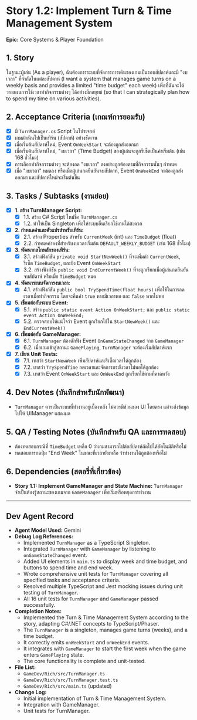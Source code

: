 # Story 1.2: Implement Turn & Time Management System

**Epic:** Core Systems & Player Foundation

## 1. Story
ในฐานะผู้เล่น (As a player), ฉันต้องการระบบที่จัดการการเดินของเกมเป็นรอบสัปดาห์และมี "งบเวลา" ที่จำกัดในแต่ละสัปดาห์ (I want a system that manages game turns on a weekly basis and provides a limited "time budget" each week) เพื่อที่ฉันจะได้วางแผนการใช้เวลาทำกิจกรรมต่างๆ ได้อย่างมีกลยุทธ์ (so that I can strategically plan how to spend my time on various activities).

## 2. Acceptance Criteria (เกณฑ์การยอมรับ)
- [x] มี `TurnManager.cs` Script ในโปรเจกต์
- [x] เกมดำเนินไปเป็นเทิร์น (สัปดาห์) อย่างชัดเจน
- [x] เมื่อเริ่มต้นสัปดาห์ใหม่, Event `OnWeekStart` จะต้องถูกส่งออกมา
- [x] เมื่อเริ่มต้นสัปดาห์ใหม่, "งบเวลา" (Time Budget) ของผู้เล่นจะถูกรีเซ็ตเป็นค่าเริ่มต้น (เช่น 168 ชั่วโมง)
- [x] การเลือกทำกิจกรรมต่างๆ จะต้องลด "งบเวลา" ลงอย่างถูกต้องตามที่กิจกรรมนั้นๆ กำหนด
- [x] เมื่อ "งบเวลา" หมดลง หรือเมื่อผู้เล่นกดยืนยันจบสัปดาห์, Event `OnWeekEnd` จะต้องถูกส่งออกมา และสัปดาห์ใหม่จะเริ่มต้นขึ้น

## 3. Tasks / Subtasks (งานย่อย)
- [x] **1. สร้าง TurnManager Script:**
  - [x] 1.1. สร้าง C# Script ใหม่ชื่อ `TurnManager.cs`
  - [x] 1.2. ทำให้เป็น Singleton เพื่อให้ระบบอื่นเรียกใช้งานได้สะดวก

- [x] **2. กำหนดค่าและตัวแปรสำหรับเทิร์น:**
  - [x] 2.1. สร้าง Properties สำหรับ `CurrentWeek` (int) และ `TimeBudget` (float)
  - [x] 2.2. กำหนดค่าคงที่สำหรับงบเวลาเริ่มต้น `DEFAULT_WEEKLY_BUDGET` (เช่น 168 ชั่วโมง)

- [x] **3. พัฒนากลไกหลักของเทิร์น:**
  - [x] 3.1. สร้างฟังก์ชัน `private void StartNewWeek()` ที่จะเพิ่มค่า `CurrentWeek`, รีเซ็ต `TimeBudget`, และยิง Event `OnWeekStart`
  - [x] 3.2. สร้างฟังก์ชัน `public void EndCurrentWeek()` ที่จะถูกเรียกเมื่อผู้เล่นกดยืนยันจบสัปดาห์ หรือเมื่อ `TimeBudget` หมด

- [x] **4. พัฒนาระบบจัดการงบเวลา:**
  - [x] 4.1. สร้างฟังก์ชัน `public bool TrySpendTime(float hours)` เพื่อใช้ในการลดเวลาเมื่อทำกิจกรรม โดยจะคืนค่า `true` หากมีเวลาพอ และ `false` หากไม่พอ

- [x] **5. เชื่อมต่อกับระบบ Event:**
  - [x] 5.1. สร้าง `public static event Action OnWeekStart;` และ `public static event Action OnWeekEnd;`
  - [x] 5.2. ตรวจสอบให้แน่ใจว่า Event ถูกเรียกใช้ใน `StartNewWeek()` และ `EndCurrentWeek()`

- [x] **6. เชื่อมต่อกับ GameManager:**
  - [x] 6.1. `TurnManager` ต้องดักฟัง Event `OnGameStateChanged` จาก `GameManager`
  - [x] 6.2. เมื่อเกมเข้าสู่สถานะ `GamePlaying`, `TurnManager` จะต้องเริ่มสัปดาห์แรก

- [x] **7. เขียน Unit Tests:**
  - [x] 7.1. เทสว่า `StartNewWeek` เพิ่มสัปดาห์และรีเซ็ตเวลาได้ถูกต้อง
  - [x] 7.2. เทสว่า `TrySpendTime` ลดเวลาและจัดการกรณีเวลาไม่พอได้ถูกต้อง
  - [x] 7.3. เทสว่า Event `OnWeekStart` และ `OnWeekEnd` ถูกเรียกใช้ตามที่คาดหวัง

## 4. Dev Notes (บันทึกสำหรับนักพัฒนา)
- `TurnManager` ควรเป็นระบบที่ทำงานอยู่เบื้องหลัง ไม่ควรมีส่วนของ UI โดยตรง แต่จะส่งข้อมูลไปให้ UIManager แสดงผล

## 5. QA / Testing Notes (บันทึกสำหรับ QA และการทดสอบ)
- ต้องทดสอบกรณีที่ `TimeBudget` เหลือ 0 ว่าเกมสามารถไปต่อสัปดาห์ถัดไปได้อัตโนมัติหรือไม่
- ทดสอบการกดปุ่ม "End Week" ในขณะที่เวลายังเหลือ ว่าทำงานได้ถูกต้องหรือไม่

## 6. Dependencies (สตอรี่ที่เกี่ยวข้อง)
- **Story 1.1: Implement GameManager and State Machine:** `TurnManager` จำเป็นต้องรู้สถานะของเกมจาก `GameManager` เพื่อเริ่มหรือหยุดการทำงาน

---
## Dev Agent Record
- **Agent Model Used:** Gemini
- **Debug Log References:**
  - Implemented `TurnManager` as a TypeScript Singleton.
  - Integrated `TurnManager` with `GameManager` by listening to `onGameStateChanged` event.
  - Added UI elements in `main.ts` to display week and time budget, and buttons to spend time and end week.
  - Wrote comprehensive unit tests for `TurnManager` covering all specified tasks and acceptance criteria.
  - Resolved multiple TypeScript and Jest mocking issues during unit testing of `TurnManager`.
  - All 16 unit tests for `TurnManager` and `GameManager` passed successfully.
- **Completion Notes:**
  - Implemented the Turn & Time Management System according to the story, adapting C#/.NET concepts to TypeScript/Phaser.
  - The `TurnManager` is a singleton, manages game turns (weeks), and a time budget.
  - It correctly emits `onWeekStart` and `onWeekEnd` events.
  - It integrates with `GameManager` to start the first week when the game enters `GamePlaying` state.
  - The core functionality is complete and unit-tested.
- **File List:**
  - `GameDev/Rich/src/TurnManager.ts`
  - `GameDev/Rich/src/TurnManager.test.ts`
  - `GameDev/Rich/src/main.ts` (updated)
- **Change Log:**
  - Initial implementation of Turn & Time Management System.
  - Integration with GameManager.
  - Unit tests for TurnManager.